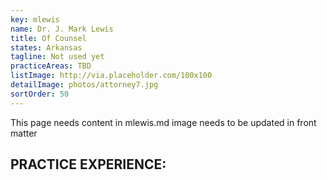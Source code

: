 ```yaml
---
key: mlewis
name: Dr. J. Mark Lewis
title: Of Counsel
states: Arkansas
tagline: Not used yet
practiceAreas: TBD
listImage: http://via.placeholder.com/100x100
detailImage: photos/attorney7.jpg
sortOrder: 50
---
```

This page needs content in mlewis.md
image needs to be updated in front matter

## PRACTICE EXPERIENCE:

